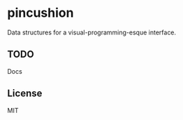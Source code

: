 # pincushion

Data structures for a visual-programming-esque interface.

## TODO

Docs

## License

MIT

